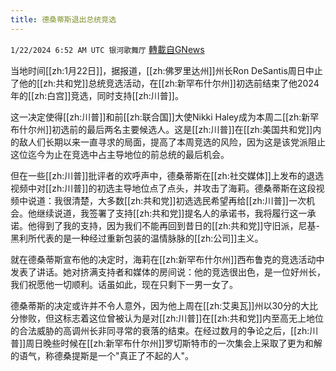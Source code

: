 ```yaml
---
title: 德桑蒂斯退出总统竞选
---
```

`1/22/2024 6:52 AM UTC 银河歌舞厅` [轉載自GNews](https://gnews.org/articles/2241371)

当地时间[[zh:1月22日]]，据报道，[[zh:佛罗里达州]]州长Ron DeSantis周日中止了他的[[zh:共和党]]总统竞选活动，在[[zh:新罕布什尔州]]初选前结束了他2024年的[[zh:白宫]]竞选，同时支持[[zh:川普]]。

这一决定使得[[zh:川普]]和前[[zh:联合国]]大使Nikki Haley成为本周二[[zh:新罕布什尔州]]初选前的最后两名主要候选人。这是[[zh:川普]]在[[zh:美国共和党]]内的敌人们长期以来一直寻求的局面，提高了本周竞选的风险，因为这是该党派阻止这位迄今为止在竞选中占主导地位的前总统的最后机会。

但在一些[[zh:川普]]批评者的欢呼声中，德桑蒂斯在[[zh:社交媒体]]上发布的退选视频中对[[zh:川普]]的初选主导地位点了点头，并攻击了海莉。德桑蒂斯在这段视频中说道：我很清楚，大多数[[zh:共和党]]初选选民希望再给[[zh:川普]]一次机会。他继续说道，我签署了支持[[zh:共和党]]提名人的承诺书，我将履行这一承诺。他得到了我的支持，因为我们不能再回到昔日的[[zh:共和党]]守旧派，尼基-黑利所代表的是一种经过重新包装的温情脉脉的[[zh:公司]]主义。

就在德桑蒂斯宣布他的决定时，海莉在[[zh:新罕布什尔州]]西布鲁克的竞选活动中发表了讲话。她对挤满支持者和媒体的房间说：他的竞选很出色，是一位好州长，我们祝愿他一切顺利。话虽如此，现在只剩下一男一女了。

德桑蒂斯的决定或许并不令人意外，因为他上周在[[zh:艾奥瓦]]州以30分的大比分惨败，但这标志着这位曾被认为是对[[zh:川普]]在[[zh:共和党]]内至高无上地位的合法威胁的高调州长非同寻常的衰落的结束。在经过数月的争论之后，[[zh:川普]]周日晚些时候在[[zh:新罕布什尔州]]罗切斯特市的一次集会上采取了更为和解的语气，称德桑提斯是一个"真正了不起的人"。
